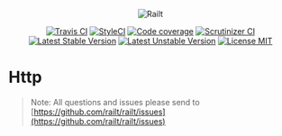 <p align="center">
    <img src="https://railt.org/img/logo-dark.svg" alt="Railt" />
</p>

<p align="center">
    <a href="https://travis-ci.org/railt/http"><img src="https://travis-ci.org/railt/http.svg?branch=master" alt="Travis CI" /></a>
    <a href="https://styleci.io/repos/101227474?branch=master"><img src="https://styleci.io/repos/101227474/shield?b=master" alt="StyleCI" /></a>
    <a href="https://scrutinizer-ci.com/g/railt/http/?branch=master"><img src="https://scrutinizer-ci.com/g/railt/http/badges/coverage.png?b=master" alt="Code coverage" /></a>
    <a href="https://scrutinizer-ci.com/g/railt/http/?branch=master"><img src="https://scrutinizer-ci.com/g/railt/http/badges/quality-score.png?b=master" alt="Scrutinizer CI" /></a>
    <a href="https://packagist.org/packages/railt/http"><img src="https://poser.pugx.org/railt/http/version" alt="Latest Stable Version"></a>
    <a href="https://packagist.org/packages/railt/http"><img src="https://poser.pugx.org/railt/http/v/unstable" alt="Latest Unstable Version"></a>
    <a href="https://raw.githubusercontent.com/railt/http/master/LICENSE.md"><img src="https://poser.pugx.org/railt/http/license" alt="License MIT"></a>
</p>

# Http

> Note: All questions and issues please send 
to [https://github.com/railt/railt/issues](https://github.com/railt/railt/issues)


